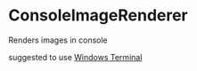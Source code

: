 # ConsoleImageRenderer
Renders images in console

suggested to use [Windows Terminal](https://apps.microsoft.com/detail/9N0DX20HK701)
